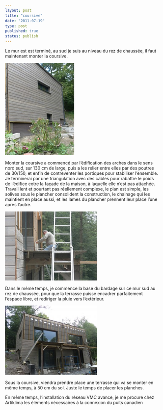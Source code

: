 ```yaml
---
layout: post
title: "coursive"
date: "2011-07-19"
type: post
published: true
status: publish
---
```


Le mur est est terminé, au sud je suis au niveau du rez de chaussée, il faut maintenant monter la coursive.

[![](/images/2011/07/SAM_1380-225x300.jpg "SAMSUNG DIGITAL CAMERA")](/images/2011/07/SAM_1380.jpg)

Monter la coursive a commencé par l’édification des arches dans le sens nord sud, sur 130 cm de large, puis a les relier entre elles par des poutres de 30/150, et enfin de contreventer les portiques pour stabiliser l’ensemble. Je terminerai par une triangulation avec des cables pour rabattre le poids de l’édifice cotre la façade de la maison, à laquelle elle n’est pas attachée. Travail lent et pourtant pas réellement complexe, le plan est simple, les solives sous le plancher consolident la construction, le chainage qui les maintient en place aussi, et les lames du plancher prennent leur place l’une après l’autre.

[![](/images/2011/07/SAM_1397-300x225.jpg "SAMSUNG DIGITAL CAMERA")](/images/2011/07/SAM_1397.jpg)

Dans le même temps, je commence la base du bardage sur ce mur sud au rez de chaussée, pour que la terrasse puisse encadrer parfaitement l’espace libre, et rediriger la pluie vers l’extérieur.

[![](/images/2011/07/SAM_1399-300x225.jpg "SAMSUNG DIGITAL CAMERA")](/images/2011/07/SAM_1399.jpg)

Sous la coursive, viendra prendre place une terrasse qui va se monter en même temps, à 50 cm du sol. Juste le temps de placer les planches.

En même temps, l’installation du réseau VMC avance, je me procure chez Artiklima les éléments nécessaires à la connexion du puits canadien

